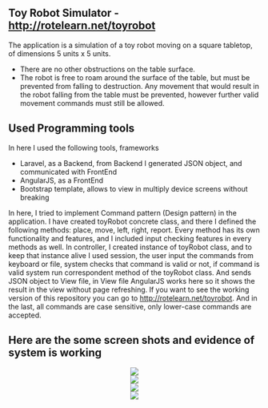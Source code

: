 ## Toy Robot Simulator - <a href="http://rotelearn.net/toyrobot">http://rotelearn.net/toyrobot</a>

The application is a simulation of a toy robot moving on a square tabletop, of dimensions 5 units x 5 units.
- There are no other obstructions on the table surface.
- The robot is free to roam around the surface of the table, but must be prevented from falling to destruction. Any movement that would result in the robot falling from the table must be prevented, however further valid movement commands must still be allowed.

## Used Programming tools

In here I used the following tools, frameworks
- Laravel, as a Backend, from Backend I generated JSON object, and communicated with FrontEnd
- AngularJS, as a FrontEnd
- Bootstrap template, allows to view in multiply device screens without breaking

In here, I tried to implement Command pattern (Design pattern) in the application. I have created toyRobot concrete class, and there I defined the following methods: place, move, left, right, report. Every method has its own functionality and features, and I included input checking features in every methods as well. In controller, I created instance of toyRobot class, and to keep that instance alive I used session, the user input the commands from keyboard or file, system checks that command is valid or not, if command is valid system run correspondent method of the toyRobot class. And sends JSON object to View file, in View file AngularJS works here so it shows the result in the view without page refreshing. If you want to see the working version of this repository you can go to <a href="http://rotelearn.net/toyrobot">http://rotelearn.net/toyrobot</a>. And in the last, all commands are case sensitive, only lower-case commands are accepted.   

## Here are the some screen shots and evidence of system is working 
<p align="center">
<img src="http://rotelearn.net/txtfiles/1.png"><br>
<img src="http://rotelearn.net/txtfiles/2.png"><br>
<img src="http://rotelearn.net/txtfiles/3.png"><br>
<img src="http://rotelearn.net/txtfiles/4.png"><br>
</p>
